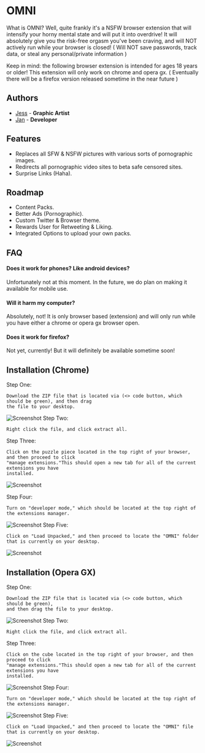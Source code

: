 
# OMNI

What is OMNI? Well, quite frankly it's a NSFW browser extension that will intensify your horny mental state and will put it into overdrive! It will absolutely give you the risk-free orgasm you've been craving, and will NOT actively run while your browser is closed! ( Will NOT save passwords, track data, or steal any personal/private information )

Keep in mind: the following browser extension is intended for ages 18 years or older! This extension will only work on chrome and opera gx. ( Eventually there will be a firefox version released sometime in the near future )


## Authors

- [Jess](https://x.com/urlckd) - **Graphic Artist**
- [Jan](https://x.com/urlckdev) - **Developer**


## Features

- Replaces all SFW & NSFW pictures with various sorts of pornographic images. 
- Redirects all pornographic video sites to beta safe censored sites.
- Surprise Links (Haha).


## Roadmap

- Content Packs.
- Better Ads (Pornographic).
- Custom Twitter & Browser theme.
- Rewards User for Retweeting & Liking.
- Integrated Options to upload your own packs.


## FAQ

#### Does it work for phones? Like android devices?

Unfortunately not at this moment. In the future, we do plan on making it available for mobile use.

#### Will it harm my computer?

Absolutely, not! It is only browser based (extension) and will only run while you have either a chrome or opera gx browser open.

#### Does it work for firefox?

Not yet, currently! But it will definitely be available sometime soon!


## Installation (Chrome)

Step One:
```
Download the ZIP file that is located via (<> code button, which should be green), and then drag
the file to your desktop.
```
![Screenshot](https://i.imgur.com/qkzJlqW.png)
Step Two:
```
Right click the file, and click extract all. 
```
Step Three:
```
Click on the puzzle piece located in the top right of your browser, and then proceed to click
"manage extensions."This should open a new tab for all of the current extensions you have
installed. 
```
![Screenshot](https://i.imgur.com/LXDa3Gc.png)

Step Four:
```
Turn on "developer mode," which should be located at the top right of the extensions manager.
```
![Screenshot](https://i.imgur.com/oe85sQ9.png)
Step Five:
```
Click on "Load Unpacked," and then proceed to locate the "OMNI" folder that is currently on your desktop. 
```
![Screenshot](https://i.imgur.com/7o5NoQ7.png)
## Installation (Opera GX)

Step One:
```
Download the ZIP file that is located via (<> code button, which should be green),
and then drag the file to your desktop.
```
![Screenshot](https://i.imgur.com/qkzJlqW.png)
Step Two:
```
Right click the file, and click extract all. 
```
Step Three:
```
Click on the cube located in the top right of your browser, and then proceed to click
"manage extensions."This should open a new tab for all of the current extensions you have
installed. 
```
![Screenshot](https://i.imgur.com/UmTXtKk.png)
Step Four:
```
Turn on "developer mode," which should be located at the top right of the extensions manager.
```
![Screenshot](https://i.imgur.com/Ndvw418.png)
Step Five:
```
Click on "Load Unpacked," and then proceed to locate the "OMNI" file that is currently on your desktop. 
```
![Screenshot](https://i.imgur.com/3JWDGSw.png)
